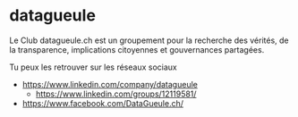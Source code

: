 # datagueule
Le Club datagueule.ch est un groupement pour la recherche des vérités, de la transparence, implications citoyennes et gouvernances partagées.

Tu peux les retrouver sur les réseaux sociaux
* https://www.linkedin.com/company/datagueule
  * https://www.linkedin.com/groups/12119581/
* https://www.facebook.com/DataGueule.ch/
